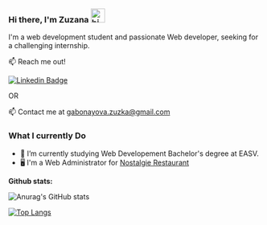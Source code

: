 ###  Hi there, I'm Zuzana <img src="https://user-images.githubusercontent.com/1303154/88677602-1635ba80-d120-11ea-84d8-d263ba5fc3c0.gif" width="28px" height="28px" alt="hi">

I'm a web development student and passionate Web developer, seeking for a challenging internship. 

:mailbox: Reach me out!

[![Linkedin Badge](https://img.shields.io/badge/-Zuzana-0e76a8?style=flat&labelColor=0e76a8&logo=linkedin&logoColor=white)](https://www.linkedin.com/in/zuzanagabonayova/)

OR

📫 Contact me at <a href="mailto:gabonayova.zuzka@gmail.com">gabonayova.zuzka@gmail.com</a>

### What I currently Do

- 🔭 I’m currently studying Web Developement Bachelor's degree at EASV.
- 🖥️ I'm a Web Administrator for [Nostalgie Restaurant](https://nostalgie.sk/)


<p><strong>Github stats:</strong></p>

![Anurag's GitHub stats](https://github-readme-stats.vercel.app/api?username=ZuzanaGabonayova&count_private=true&theme=radical)

[![Top Langs](https://github-readme-stats.vercel.app/api/top-langs/?username=ZuzanaGabonayova&theme=radical)](https://github.com/anuraghazra/github-readme-stats)
